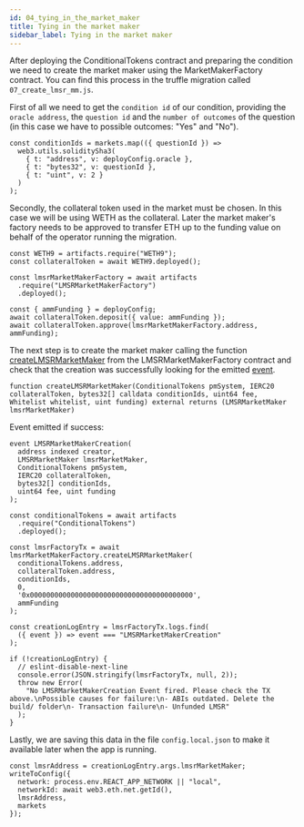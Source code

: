 ```yaml
---
id: 04_tying_in_the_market_maker
title: Tying in the market maker
sidebar_label: Tying in the market maker
---
```


After deploying the ConditionalTokens contract and preparing the condition we need to create the market maker using the MarketMakerFactory contract. You can find this process in the truffle migration called `07_create_lmsr_mm.js`.

First of all we need to get the `condition id` of our condition, providing the `oracle address`, the `question id` and the `number of outcomes` of the question (in this case we have to possible outcomes: "Yes" and "No").
```
const conditionIds = markets.map(({ questionId }) =>
  web3.utils.soliditySha3(
    { t: "address", v: deployConfig.oracle },
    { t: "bytes32", v: questionId },
    { t: "uint", v: 2 }
  )
);
```

Secondly, the collateral token used in the market must be chosen. In this case we will be using WETH as the collateral. Later the market maker's factory needs to be approved to transfer ETH up to the funding value on behalf of the operator running the migration.
```
const WETH9 = artifacts.require("WETH9");
const collateralToken = await WETH9.deployed();

const lmsrMarketMakerFactory = await artifacts
  .require("LMSRMarketMakerFactory")
  .deployed();

const { ammFunding } = deployConfig;
await collateralToken.deposit({ value: ammFunding });
await collateralToken.approve(lmsrMarketMakerFactory.address, ammFunding);
```

The next step is to create the market maker calling the function [createLMSRMarketMaker](https://github.com/gnosis/conditional-tokens-market-makers/blob/37f066a6f78a13845484c9d9a9f5c66b5dad6d95/contracts/LMSRMarketMakerFactory.sol#L116) from the LMSRMarketMakerFactory contract and check that the creation was successfully looking for the emitted [event](https://github.com/gnosis/conditional-tokens-market-makers/blob/37f066a6f78a13845484c9d9a9f5c66b5dad6d95/contracts/LMSRMarketMakerFactory.sol#L43).
```
function createLMSRMarketMaker(ConditionalTokens pmSystem, IERC20 collateralToken, bytes32[] calldata conditionIds, uint64 fee, Whitelist whitelist, uint funding) external returns (LMSRMarketMaker lmsrMarketMaker)
```
Event emitted if success:
```
event LMSRMarketMakerCreation(
  address indexed creator,
  LMSRMarketMaker lmsrMarketMaker,
  ConditionalTokens pmSystem,
  IERC20 collateralToken,
  bytes32[] conditionIds,
  uint64 fee, uint funding
);
```

```
const conditionalTokens = await artifacts
  .require("ConditionalTokens")
  .deployed();

const lmsrFactoryTx = await lmsrMarketMakerFactory.createLMSRMarketMaker(
  conditionalTokens.address,
  collateralToken.address,
  conditionIds,
  0,
  '0x0000000000000000000000000000000000000000',
  ammFunding
);

const creationLogEntry = lmsrFactoryTx.logs.find(
  ({ event }) => event === "LMSRMarketMakerCreation"
);

if (!creationLogEntry) {
  // eslint-disable-next-line
  console.error(JSON.stringify(lmsrFactoryTx, null, 2));
  throw new Error(
    "No LMSRMarketMakerCreation Event fired. Please check the TX above.\nPossible causes for failure:\n- ABIs outdated. Delete the build/ folder\n- Transaction failure\n- Unfunded LMSR"
  );
}
```

Lastly, we are saving this data in the file `config.local.json` to make it available later when the app is running.
```
const lmsrAddress = creationLogEntry.args.lmsrMarketMaker;
writeToConfig({
  network: process.env.REACT_APP_NETWORK || "local",
  networkId: await web3.eth.net.getId(),
  lmsrAddress,
  markets
});
```
